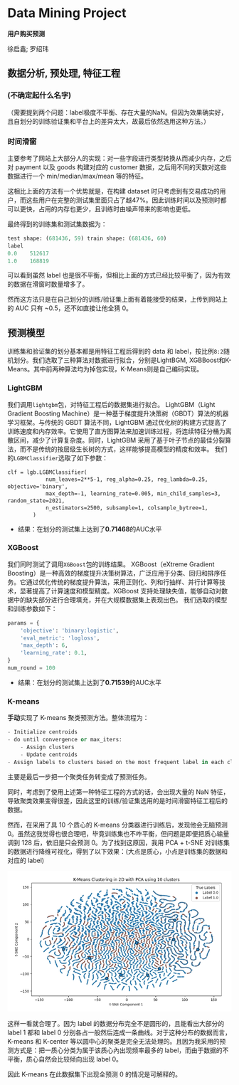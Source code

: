 # Data Mining Project

**用户购买预测**

徐启鑫; 罗绍玮

## 数据分析, 预处理, 特征工程



### (不确定起什么名字)

（需要提到两个问题：label极度不平衡、存在大量的NaN。但因为效果确实好，且自划分的训练验证集和平台上的差异太大，故最后依然选用这种方法。）

### 时间滑窗

主要参考了网站上大部分人的实现：对一些字段进行类型转换从而减少内存，之后对 payment 以及 goods 构建对应的 customer 数据，之后用不同的天数对这些数据进行一个 min/median/max/mean 等的特征。

这相比上面的方法有一个优势就是，在构建 dataset 时只考虑到有交易成功的用户，而这些用户在完整的测试集里面只占了越47%。因此训练时间以及预测时都可以更快，占用的内存也更少，且训练时由噪声带来的影响也更低。

最终得到的训练集和测试集数据为：

```py
test shape: (681436, 59) train shape: (681436, 60)
label
0.0    512617
1.0    168819
```

可以看到虽然 label 也是很不平衡，但相比上面的方式已经比较平衡了，因为有效的数据在滑窗时数量增多了。

然而这方法只是在自己划分的训练/验证集上面有着能接受的结果，上传到网站上的 AUC 只有 ~0.5，还不如直接让他全猜 0。

## 预测模型

训练集和验证集的划分基本都是用特征工程后得到的 data 和 label，按比例`8:2`随机划分。我们选取了三种算法对数据进行拟合，分别是LightBGM, XGBBoost和K-Means。其中前两种算法均为掉包实现，K-Means则是自己编码实现。

### LightGBM

我们调用`lightgbm`包，对特征工程后的数据集进行拟合。
LightGBM（Light Gradient Boosting Machine）是一种基于梯度提升决策树（GBDT）算法的机器学习框架。与传统的 GBDT 算法不同，LightGBM 通过优化树的构建方式提高了训练速度和内存效率。它使用了直方图算法来加速训练过程，将连续特征分桶为离散区间，减少了计算复杂度。同时，LightGBM 采用了基于叶子节点的最佳分裂算法，而不是传统的按层级生长树的方式，这样能够提高模型的精度和效率。
我们的`LGBMClassifier`选取了如下参数：
```
clf = lgb.LGBMClassifier(
            num_leaves=2**5-1, reg_alpha=0.25, reg_lambda=0.25, objective='binary',
            max_depth=-1, learning_rate=0.005, min_child_samples=3, random_state=2021,
            n_estimators=2500, subsample=1, colsample_bytree=1,
        )
```
- 结果：在划分的测试集上达到了**0.71468**的AUC水平

### XGBoost
我们同时测试了调用`XGBoost`包的训练结果。
XGBoost（eXtreme Gradient Boosting）是一种高效的梯度提升决策树算法，广泛应用于分类、回归和排序任务。它通过优化传统的梯度提升算法，采用正则化、列和行抽样、并行计算等技术，显著提高了计算速度和模型精度。XGBoost 支持处理缺失值，能够自动对数据中的缺失部分进行合理填充，并在大规模数据集上表现出色。
我们选取的模型和训练参数如下：
```python
params = {
    'objective': 'binary:logistic',  
    'eval_metric': 'logloss',  
    'max_depth': 6,  
    'learning_rate': 0.1,  
}
num_round = 100  
```
- 结果：在划分的测试集上达到了**0.71539**的AUC水平
### K-means

**手动**实现了 K-means 聚类预测方法。整体流程为：
```py
- Initialize centroids
- do until convergence or max_iters:
    - Assign clusters
    - Update centroids
- Assign labels to clusters based on the most frequent label in each cluster
```

主要是最后一步把一个聚类任务转变成了预测任务。

同时，考虑到了使用上述第一种特征工程的方式的话，会出现大量的 NaN 特征，导致聚类效果变得很差，因此这里的训练/验证集选用的是时间滑窗特征工程后的数据。

然而，在采用了具 10 个质心的 K-means 分类器进行训练后，发现他会无脑预测 0。虽然这我觉得也很合理吧，毕竟训练集也不咋平衡，但问题是即便把质心输量调到 128 后，依旧是只会预测 0。为了找到这原因，我用 PCA + t-SNE 对训练集的数据进行降维可视化，得到了以下效果：(大点是质心，小点是训练集的数据和对应的 label)

<img src="./pic/K-means.png" style="zoom:80%;" />

这样一看就合理了。因为 label 的数据分布完全不是圆形的，且能看出大部分的 label 1 都和 label 0 分别各占一般然后连成一条曲线。对于这种分布的数据而言，K-means 和 K-center 等以圆中心的聚类是完全无法处理的。且因为我采用的预测方式是：把一质心分类为属于该质心內出现频率最多的 label，而由于数据的不平衡，质心自然会比较倾向出现 label 0。

因此 K-means 在此数据集下出现全预测 0 的情况是可解释的。
